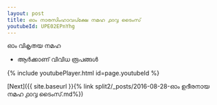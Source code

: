 ```yaml
---
layout: post
title: ഓം നാരസിംഹാവപ്ക്ഷേ നമഹ ൧൦൮ ടൈംസ്
youtubeId: UPE02EPnYhg
---
```

 
 
 ഓം വികൃതയ നമഹ 
 
 -  ആർക്കാണ് വിവിധ രൂപങ്ങൾ 
 
  
 
  
 
 
 
 
 
 


{% include youtubePlayer.html id=page.youtubeId %}
 
[Next]({{ site.baseurl }}{% link  split2/_posts/2016-08-28-ഓം ഉദീരനായ നമഹ ൧൦൮ ടൈംസ്.md%})
 
